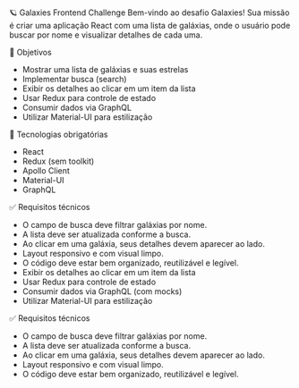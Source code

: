 🪐 Galaxies Frontend Challenge
Bem-vindo ao desafio Galaxies!
Sua missão é criar uma aplicação React com uma lista de galáxias, onde o usuário pode buscar por nome e visualizar detalhes de cada uma.

🎯 Objetivos

- Mostrar uma lista de galáxias e suas estrelas
- Implementar busca (search)
- Exibir os detalhes ao clicar em um item da lista
- Usar Redux para controle de estado
- Consumir dados via GraphQL
- Utilizar Material-UI para estilização

🧩 Tecnologias obrigatórias

- React
- Redux (sem toolkit)
- Apollo Client
- Material-UI
- GraphQL

✅ Requisitos técnicos

- O campo de busca deve filtrar galáxias por nome.
- A lista deve ser atualizada conforme a busca.
- Ao clicar em uma galáxia, seus detalhes devem aparecer ao lado.
- Layout responsivo e com visual limpo.
- O código deve estar bem organizado, reutilizável e legível.
- Exibir os detalhes ao clicar em um item da lista
- Usar Redux para controle de estado
- Consumir dados via GraphQL (com mocks)
- Utilizar Material-UI para estilização

✅ Requisitos técnicos

- O campo de busca deve filtrar galáxias por nome.
- A lista deve ser atualizada conforme a busca.
- Ao clicar em uma galáxia, seus detalhes devem aparecer ao lado.
- Layout responsivo e com visual limpo.
- O código deve estar bem organizado, reutilizável e legível.
